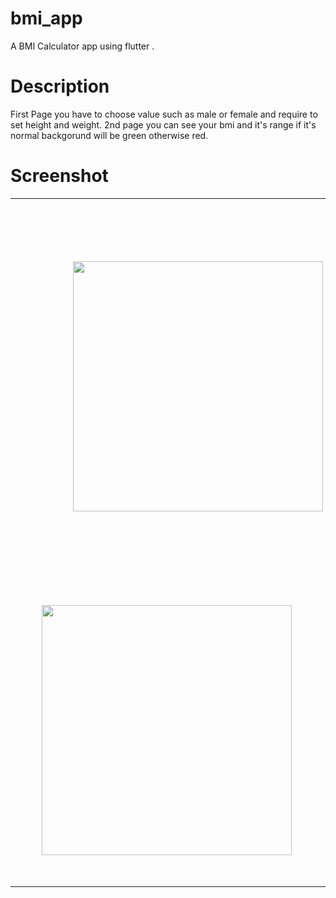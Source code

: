 # bmi_app

A BMI Calculator app using flutter .
 
# Description
First Page you have to choose value such as male or female and require to set height and weight.
2nd page you can see your bmi and it's range if it's normal backgorund will be green otherwise red. 

# Screenshot

<div id="image-table">
    <table>
	    <tr>
    	    <td style="padding:100px">
        	    <img src="https://user-images.githubusercontent.com/88221651/226973648-6e07ba9e-08c7-4478-b3a0-bee39785c13a.jpg" width="400">
      	    </td>
            <td style="padding:100px">
            	<img src="https://user-images.githubusercontent.com/88221651/226969855-ec8e4f0d-68c1-4768-9184-335937ae0c38.jpg" width="400" />
            </td>
        </tr>
        <tr>
    	    <td style="padding:50px">
        	    <img src="https://user-images.githubusercontent.com/88221651/226969891-39494a27-3750-4a85-ac08-4eb8c2f6534f.jpg" width="400">
      	    </td>
            <td style="padding:50px">
            	<img src="https://user-images.githubusercontent.com/88221651/226969921-53d5fef9-2c4b-402c-9fbe-40496fecde07.jpg" width="400" />
            </td>
        </tr>
    </table>
    
    
</div>
